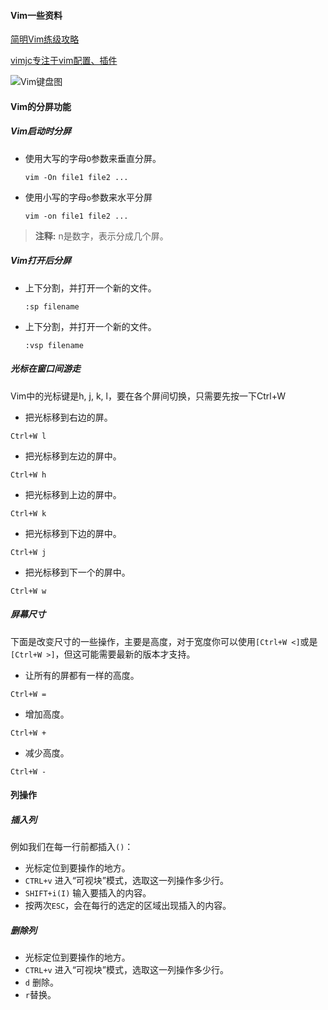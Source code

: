 #### Vim一些资料

[简明Vim练级攻略](https://coolshell.cn/articles/5426.html)

[vimjc专注于vim配置、插件](https://vimjc.com/)

![Vim键盘图](https://github.com/lizj3624/mynote/blob/master/coder-skills/vim/pictures/vim键盘图.png)

#### Vim的分屏功能

##### Vim启动时分屏

* 使用大写的字母`O`参数来垂直分屏。

    ```shell
    vim -On file1 file2 ...
    ```

* 使用小写的字母`o`参数来水平分屏

    ```shell
    vim -on file1 file2 ...
    ```

> **注释:** n是数字，表示分成几个屏。

##### Vim打开后分屏

* 上下分割，并打开一个新的文件。

    ```shell
    :sp filename
    ```

* 上下分割，并打开一个新的文件。

    ```shell
    :vsp filename
    ```

##### 光标在窗口间游走

Vim中的光标键是h, j, k, l，要在各个屏间切换，只需要先按一下Ctrl+W

* 把光标移到右边的屏。

```
Ctrl+W l
```

* 把光标移到左边的屏中。

```
Ctrl+W h
```

* 把光标移到上边的屏中。

```
Ctrl+W k
```

* 把光标移到下边的屏中。

```
Ctrl+W j
```

* 把光标移到下一个的屏中。

```shell
Ctrl+W w
```

##### 屏幕尺寸

下面是改变尺寸的一些操作，主要是高度，对于宽度你可以使用`[Ctrl+W <]`或是`[Ctrl+W >]`，但这可能需要最新的版本才支持。

* 让所有的屏都有一样的高度。

```
Ctrl+W =
```

* 增加高度。

```
Ctrl+W +
```

* 减少高度。

```
Ctrl+W -
```

#### 列操作

##### 插入列

例如我们在每一行前都插入`()`：

* 光标定位到要操作的地方。
* `CTRL+v` 进入“可视块”模式，选取这一列操作多少行。
* `SHIFT+i(I)` 输入要插入的内容。
* 按两次`ESC`，会在每行的选定的区域出现插入的内容。

##### 删除列

* 光标定位到要操作的地方。
* `CTRL+v` 进入“可视块”模式，选取这一列操作多少行。
* `d` 删除。
* `r`替换。
